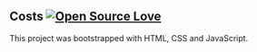 ## Costs [![Open Source Love](https://badges.frapsoft.com/os/v2/open-source.svg?v=103)](https://github.com/WilliamDS-Uchiha/Pokedex)


This project was bootstrapped with HTML, CSS and JavaScript.
